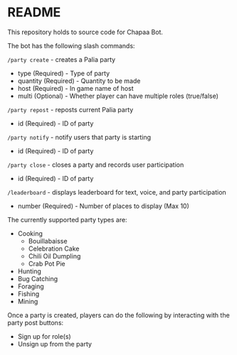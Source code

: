 # README

This repository holds to source code for Chapaa Bot.

The bot has the following slash commands:

`/party create` - creates a Palia party
- type (Required) - Type of party
- quantity (Required) - Quantity to be made
- host (Required) - In game name of host
- multi (Optional) - Whether player can have multiple roles (true/false)

`/party repost` - reposts current Palia party
- id (Required) - ID of party

`/party notify` - notify users that party is starting
- id (Required) - ID of party

`/party close` - closes a party and records user participation
- id (Required) - ID of party

`/leaderboard` - displays leaderboard for text, voice, and party participation
- number (Required) - Number of places to display (Max 10)

The currently supported party types are:
- Cooking
  - Bouillabaisse
  - Celebration Cake
  - Chili Oil Dumpling
  - Crab Pot Pie
- Hunting
- Bug Catching
- Foraging
- Fishing
- Mining

Once a party is created, players can do the following by interacting with the party post buttons:
- Sign up for role(s)
- Unsign up from the party
